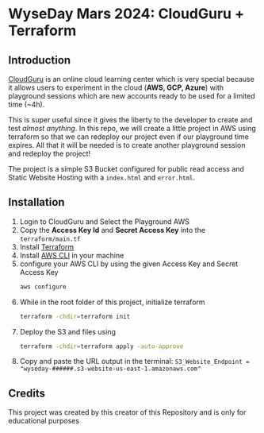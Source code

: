 # WyseDay Mars 2024: CloudGuru + Terraform

## Introduction
[CloudGuru](https://learn.acloud.guru/) is an online cloud learning center which is very special because it allows users to experiment in the cloud (**AWS, GCP, Azure**) with playground sessions which are new accounts ready to be used for a limited time (~4h).

This is super useful since it gives the liberty to the developer to create and test *almost anything*. In this repo, we will create a little project in AWS using terraform so that we can redeploy our project even if our playground time expires. All that it will be needed is to create another playground session and redeploy the project!

The project is a simple S3 Bucket configured for public read access and Static Website Hosting with a `index.html` and `error.html`.

## Installation
1. Login to CloudGuru and Select the Playground AWS
1. Copy the **Access Key Id** and **Secret Access Key** into the `terraform/main.tf` 
1. Install [Terraform](https://developer.hashicorp.com/terraform/tutorials/aws-get-started/install-cli)
1. Install [AWS CLI](https://docs.aws.amazon.com/cli/latest/userguide/getting-started-install.html) in your machine
1. configure your AWS CLI by using the given Access Key and Secret Access Key
    ```sh
    aws configure
    ```
1. While in the root folder of this project, initialize terraform
    ```sh
    terraform -chdir=terraform init
    ```
1. Deploy the S3 and files using 
    ```sh
    terraform -chdir=terraform apply -auto-approve
    ```
1. Copy and paste the URL output in the terminal:
    `S3_Website_Endpoint = "wyseday-######.s3-website-us-east-1.amazonaws.com"`

## Credits
This project was created by this creator of this Repository and is only for educational purposes 